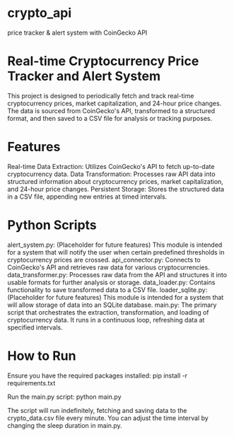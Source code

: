 # crypto_api
price tracker &amp; alert system with CoinGecko API

# Real-time Cryptocurrency Price Tracker and Alert System
This project is designed to periodically fetch and track real-time cryptocurrency prices, market capitalization, and 24-hour price changes. The data is sourced from CoinGecko's API, transformed to a structured format, and then saved to a CSV file for analysis or tracking purposes.

# Features
Real-time Data Extraction: Utilizes CoinGecko's API to fetch up-to-date cryptocurrency data.
Data Transformation: Processes raw API data into structured information about cryptocurrency prices, market capitalization, and 24-hour price changes.
Persistent Storage: Stores the structured data in a CSV file, appending new entries at timed intervals.

# Python Scripts
alert_system.py: (Placeholder for future features) This module is intended for a system that will notify the user when certain predefined thresholds in cryptocurrency prices are crossed.
api_connector.py: Connects to CoinGecko's API and retrieves raw data for various cryptocurrencies.
data_transformer.py: Processes raw data from the API and structures it into usable formats for further analysis or storage.
data_loader.py: Contains functionality to save transformed data to a CSV file.
loader_sqlite.py: (Placeholder for future features) This module is intended for a system that will allow storage of data into an SQLite database.
main.py: The primary script that orchestrates the extraction, transformation, and loading of cryptocurrency data. It runs in a continuous loop, refreshing data at specified intervals.

# How to Run
Ensure you have the required packages installed:
pip install -r requirements.txt

Run the main.py script:
python main.py

The script will run indefinitely, fetching and saving data to the crypto_data.csv file every minute. You can adjust the time interval by changing the sleep duration in main.py.
